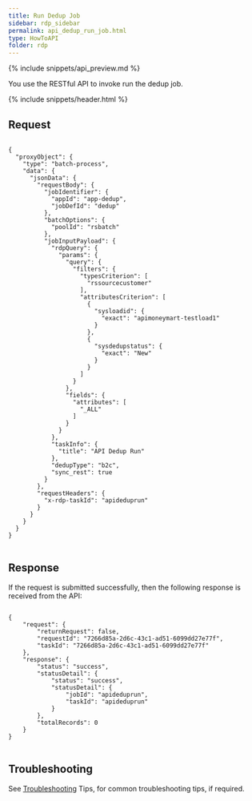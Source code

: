 ```yaml
---
title: Run Dedup Job
sidebar: rdp_sidebar
permalink: api_dedup_run_job.html
type: HowToAPI
folder: rdp
---
```


{% include snippets/api_preview.md %}

You use the RESTful API to invoke run the dedup job.

{% include snippets/header.html %}

## Request

<pre>
<code>
{
  "proxyObject": {
    "type": "batch-process",
    "data": {
      "jsonData": {
        "requestBody": {
          "jobIdentifier": {
            "appId": "app-dedup",
            "jobDefId": "dedup"
          },
          "batchOptions": {
            "poolId": "rsbatch"
          },
          "jobInputPayload": {
            "rdpQuery": {
              "params": {
                "query": {
                  "filters": {
                    "typesCriterion": [
                      "rssourcecustomer"
                    ],
                    "attributesCriterion": [
                      {
                        "sysloadid": {
                          "exact": "apimoneymart-testload1"
                        }
                      },
                      {
                        "sysdedupstatus": {
                          "exact": "New"
                        }
                      }
                    ]
                  }
                },
                "fields": {
                  "attributes": [
                    "_ALL"
                  ]
                }
              }
            },
            "taskInfo": {
              "title": "API Dedup Run"
            },
            "dedupType": "b2c",
            "sync_rest": true
          }
        },
        "requestHeaders": {
          "x-rdp-taskId": "apideduprun"
        }
      }
    }
  }
}
</code>
</pre>

## Response

If the request is submitted successfully, then the following response is received from the API:

<pre>
<code>
{
    "request": {
        "returnRequest": false,
        "requestId": "7266d85a-2d6c-43c1-ad51-6099dd27e77f",
        "taskId": "7266d85a-2d6c-43c1-ad51-6099dd27e77f"
    },
    "response": {
        "status": "success",
        "statusDetail": {
            "status": "success",
            "statusDetail": {
                "jobId": "apideduprun",
                "taskId": "apideduprun"
            }
        },
        "totalRecords": 0
    }
}
</code>
</pre>

## Troubleshooting

See [Troubleshooting](api_troubleshooting_tips.html) Tips, for common troubleshooting tips, if required.


